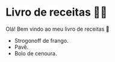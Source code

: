# Livro de receitas :man_cook:

Olá! Bem vindo ao meu livro de receitas :wave:

* Strogonoff de frango.
* Pavê.
* Bolo de cenoura.
